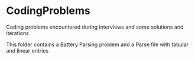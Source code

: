 # CodingProblems
Coding problems encountered during interviews and some solutions and iterations


This folder contains a Battery Parsing problem and a Parse file with tabular and linear entries
